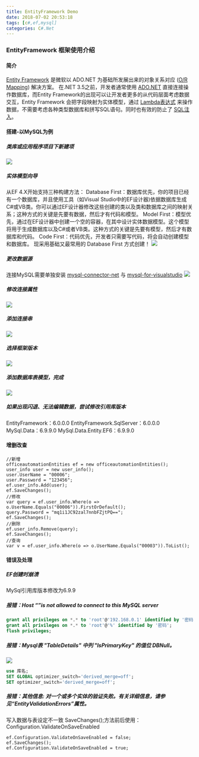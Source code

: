 ```yaml
---
title: EntityFramework Demo
date: 2018-07-02 20:53:18
tags: [c#,ef,mysql]
categories: C#.Net
---
```

### EntityFramework 框架使用介绍
<!-- more -->
#### 简介
[Entity Framework](https://baike.baidu.com/item/ADO.NET%20Entity%20Framework/6444727?fr=aladdin) 是微软以 ADO.NET 为基础所发展出来的对象关系对应 ([O/R Mapping](https://baike.baidu.com/item/%E5%AF%B9%E8%B1%A1%E5%85%B3%E7%B3%BB%E6%98%A0%E5%B0%84/311152?fromtitle=O%2FR%20Mapping&fromid=1229659)) 解决方案。
在.NET 3.5之前，开发者通常使用 [ADO.NET](/blog/2016/12/21/csharp-ADOHelper/) 直接连接操作数据库，而Entity Framework的出现可以让开发者更多的从代码层面考虑数据交互，Entity Framework 会把字段映射为实体模型，通过 [Lambda表达式](https://baike.baidu.com/item/Lambda%E8%A1%A8%E8%BE%BE%E5%BC%8F/4585794?fr=aladdin) 来操作数据，不需要考虑各种类型数据库和拼写SQL语句。同时也有效的防止了 [SQL注入](https://baike.baidu.com/item/sql%E6%B3%A8%E5%85%A5)。

#### 搭建-以MySQL为例
##### 类库或应用程序项目下新建项
<img src="https://sadness96.github.io/images/blog/csharp-EntityFramework/ef1.png"/>

##### 实体模型向导
从EF 4.X开始支持三种构建方法：
Database First：数据库优先，你的项目已经有一个数据库，并且使用工具（如Visual Studio中的EF设计器)依据数据库生成C#或VB类。你可以通过EF设计器修改这些创建的类以及类和数据库之间的映射关系；这种方式的关键是先要有数据，然后才有代码和模型。
Model First：模型优先，通过在EF设计器中创建一个空的容器，在其中设计实体数据模型。这个模型将用于生成数据库以及C#或者VB类。这种方式的关键是先要有模型，然后才有数据库和代码。
Code First：代码优先，开发者只需要写代码，将会自动创建模型和数据库。
现采用基础又最常用的 Database First 方式创建！
<img src="https://sadness96.github.io/images/blog/csharp-EntityFramework/ef2.png"/>

##### 更改数据源
连接MySQL需要单独安装 [mysql-connector-net](https://dev.mysql.com/downloads/connector/net/) 与 [mysql-for-visualstudio](https://dev.mysql.com/downloads/windows/visualstudio/)
<img src="https://sadness96.github.io/images/blog/csharp-EntityFramework/ef3.png"/>

##### 修改连接属性
<img src="https://sadness96.github.io/images/blog/csharp-EntityFramework/ef4.png"/>

##### 添加连接串
<img src="https://sadness96.github.io/images/blog/csharp-EntityFramework/ef5.png"/>

##### 选择框架版本
<img src="https://sadness96.github.io/images/blog/csharp-EntityFramework/ef6.png"/>

##### 添加数据库表模型，完成
<img src="https://sadness96.github.io/images/blog/csharp-EntityFramework/ef7.png"/>

##### 如果出现闪退、无法编辑数据，尝试修改引用库版本
EntityFramework：6.0.0.0
EntityFramework.SqlServer：6.0.0.0
MySql.Data：6.9.9.0
MySql.Data.Entity.EF6：6.9.9.0

#### 增删改查
``` CSharp
//新增
officeautomationEntities ef = new officeautomationEntities();
user_info user = new user_info();
user.UserName = "00006";
user.Password = "123456";
ef.user_info.Add(user);
ef.SaveChanges();
//修改
var query = ef.user_info.Where(o => o.UserName.Equals("00006")).FirstOrDefault();
query.Password = "mq1i1JC92zal7nnbFZjtPQ==";
ef.SaveChanges();
//删除
ef.user_info.Remove(query);
ef.SaveChanges();
//查询
var v = ef.user_info.Where(o => o.UserName.Equals("00003")).ToList();
```
#### 错误及处理
##### EF创建时崩溃
MySql引用库版本修改为6.9.9
##### 报错：Host “”is not allowed to connect to this MySQL server
``` SQL
grant all privileges on *.* to 'root'@'192.168.0.1' identified by '密码';
grant all privileges on *.* to 'root'@'%' identified by '密码';
flush privileges;
```
##### 报错：Mysql表 "TableDetails" 中列 "IsPrimaryKey" 的值位 DBNull。
<img src="https://sadness96.github.io/images/blog/csharp-EntityFramework/error1.png"/>

``` SQL
use 库名;
SET GLOBAL optimizer_switch='derived_merge=off';
SET optimizer_switch='derived_merge=off';
```

##### 报错：其他信息: 对一个或多个实体的验证失败。有关详细信息，请参见“EntityValidationErrors”属性。
写入数据与表设定不一致
SaveChanges();方法前后使用：Configuration.ValidateOnSaveEnabled 
``` CSharp
ef.Configuration.ValidateOnSaveEnabled = false;
ef.SaveChanges();
ef.Configuration.ValidateOnSaveEnabled = true;
```
